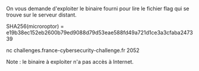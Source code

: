 On vous demande d'exploiter le binaire fourni pour lire le fichier flag qui se trouve sur le serveur distant.

SHA256(microroptor) = e19b38ec152eb2600b79ed9088d79d53eae588fd49a721d1ce3a3cfaba247339

nc challenges.france-cybersecurity-challenge.fr 2052

Note : le binaire à exploiter n'a pas accès à Internet.